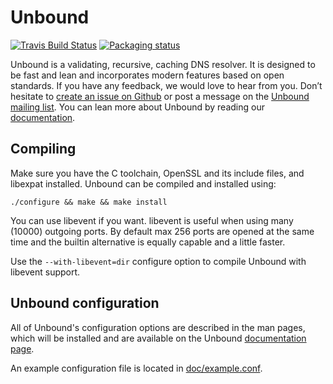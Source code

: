 # Unbound

[![Travis Build Status](https://travis-ci.org/NLnetLabs/unbound.svg?branch=master)](https://travis-ci.org/NLnetLabs/unbound)
[![Packaging status](https://repology.org/badge/tiny-repos/unbound.svg)](https://repology.org/project/unbound/versions)

Unbound is a validating, recursive, caching DNS resolver. It is designed to be
fast and lean and incorporates modern features based on open standards. If you
have any feedback, we would love to hear from you. Don’t hesitate to
[create an issue on Github](https://github.com/NLnetLabs/unbound/issues/new)
or post a message on the [Unbound mailing list](https://nlnetlabs.nl/mailman/listinfo/unbound-users).
You can lean more about Unbound by reading our
[documentation](https://nlnetlabs.nl/documentation/unbound/).

## Compiling

Make sure you have the C toolchain, OpenSSL and its include files, and libexpat
installed. Unbound can be compiled and installed using:

```
./configure && make && make install
```

You can use libevent if you want. libevent is useful when using many (10000)
outgoing ports. By default max 256 ports are opened at the same time and the
builtin alternative is equally capable and a little faster.

Use the `--with-libevent=dir` configure option to compile Unbound with libevent
support.

## Unbound configuration

All of Unbound's configuration options are described in the man pages, which
will be installed and are available on the Unbound
[documentation page](https://nlnetlabs.nl/documentation/unbound/).

An example configuration file is located in
[doc/example.conf](https://github.com/NLnetLabs/unbound/blob/master/doc/example.conf.in).
